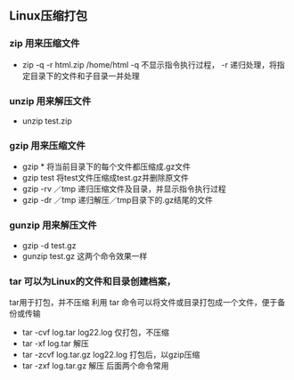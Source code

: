## Linux压缩打包
### zip 用来压缩文件
 * zip -q -r html.zip /home/html
 -q 不显示指令执行过程，
 -r 递归处理，将指定目录下的文件和子目录一并处理
### unzip 用来解压文件
 * unzip test.zip 
 
### gzip 用来压缩文件
 * gzip *    将当前目录下的每个文件都压缩成.gz文件
 * gzip test    将test文件压缩成test.gz并删除原文件
 * gzip -rv ／tmp    递归压缩文件及目录，并显示指令执行过程
 * gzip -dr ／tmp    递归解压／tmp目录下的.gz结尾的文件
 
### gunzip 用来解压文件
 * gzip -d test.gz 
 * gunzip test.gz   这两个命令效果一样
 
### tar 可以为Linux的文件和目录创建档案，
tar用于打包，并不压缩
利用 tar 命令可以将文件或目录打包成一个文件，便于备份或传输
 * tar -cvf log.tar log22.log   仅打包，不压缩
 * tar -xf log.tar 解压
 * tar -zcvf log.tar.gz log22.log 打包后，以gzip压缩
 * tar -zxf log.tar.gz 解压   后面两个命令常用